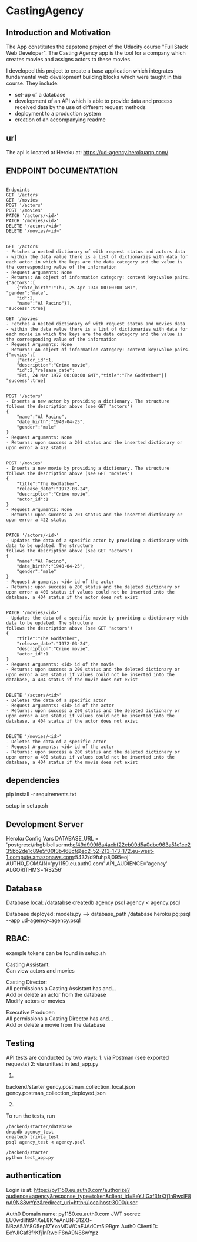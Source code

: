 # CastingAgency


Introduction and Motivation
---------------------------
The App constitutes the capstone project of the Udacity course "Full Stack Web Developer". The Casting Agency app is the tool for a company which creates movies and assigns actors to these movies.

I developed this project to create a base application which integrates fundamental web development building blocks which were taught in this course. They include:
- set-up of a database
- development of an API which is able to provide data and process received data by the use of different request methods
- deployment to a production system
- creation of an accompanying readme


url
---
The api is located at Heroku at:
https://ud-agency.herokuapp.com/ 



ENDPOINT DOCUMENTATION
----------------------
```

Endpoints
GET '/actors'
GET '/movies'
POST '/actors'
POST '/movies'
PATCH '/actors/<id>'
PATCH '/movies/<id>'
DELETE '/actors/<id>'
DELETE '/movies/<id>'


GET '/actors'
- Fetches a nested dictionary of with request status and actors data 
- within the data value there is a list of dictionaries with data for each actor in which the keys are the data category and the value is the corresponding value of the information
- Request Arguments: None
- Returns: An object of information category: content key:value pairs. 
{"actors":[
    {"date_birth":"Thu, 25 Apr 1940 00:00:00 GMT",           "gender":"male",
    "id":2,
    "name":"Al Pacino"}],
"success":true}

GET '/movies'
- Fetches a nested dictionary of with request status and movies data 
- within the data value there is a list of dictionaries with data for each movie in which the keys are the data category and the value is the corresponding value of the information
- Request Arguments: None
- Returns: An object of information category: content key:value pairs. 
{"movies":[
    {"actor_id":1,
    "description":"Crime movie",
    "id":2,"release_date":
    "Fri, 24 Mar 1972 00:00:00 GMT","title":"The Godfather"}]    
"success":true}


POST '/actors'
- Inserts a new actor by providing a dictionary. The structure
follows the description above (see GET 'actors')
{
    "name":"Al Pacino",
    "date_birth":"1940-04-25",
    "gender":"male"
}
- Request Arguments: None
- Returns: upon success a 201 status and the inserted dictionary or  upon error a 422 status


POST '/movies'
- Inserts a new movie by providing a dictionary. The structure
follows the description above (see GET 'movies')
{
    "title":"The Godfather",
    "release_date":"1972-03-24",
    "description":"Crime movie",
    "actor_id":1
}
- Request Arguments: None
- Returns: upon success a 201 status and the inserted dictionary or  upon error a 422 status


PATCH '/actors/<id>'
- Updates the data of a specific actor by providing a dictionary with data to be updated. The structure
follows the description above (see GET 'actors')
{
    "name":"Al Pacino",
    "date_birth":"1940-04-25",
    "gender":"male"
}
- Request Arguments: <id> id of the actor 
- Returns: upon success a 200 status and the deleted dictionary or  upon error a 400 status if values could not be inserted into the database, a 404 status if the actor does not exist


PATCH '/movies/<id>'
- Updates the data of a specific movie by providing a dictionary with data to be updated. The structure
follows the description above (see GET 'actors')
{
    "title":"The Godfather",
    "release_date":"1972-03-24",
    "description":"Crime movie",
    "actor_id":1
}
- Request Arguments: <id> id of the movie 
- Returns: upon success a 200 status and the deleted dictionary or  upon error a 400 status if values could not be inserted into the database, a 404 status if the movie does not exist


DELETE '/actors/<id>'
- Deletes the data of a specific actor 
- Request Arguments: <id> id of the actor 
- Returns: upon success a 200 status and the deleted dictionary or  upon error a 400 status if values could not be inserted into the database, a 404 status if the actor does not exist


DELETE '/movies/<id>'
- Deletes the data of a specific actor 
- Request Arguments: <id> id of the actor 
- Returns: upon success a 200 status and the deleted dictionary or  upon error a 400 status if values could not be inserted into the database, a 404 status if the movie does not exist

```


dependencies
------------
pip install -r requirements.txt

setup in setup.sh


Development Server
------------------
Heroku Config Vars
DATABASE_URL = 'postgres://rbgblbcllsormd:cf49d999f6a4acbf22eb09d5a0dbe963a51e1ce235bb2de1c89e5f00f3b468cf@ec2-52-213-173-172.eu-west-1.compute.amazonaws.com:5432/d9fuhp8j095eoj'
AUTH0_DOMAIN='py1150.eu.auth0.com'
API_AUDIENCE='agency'
ALGORITHMS='RS256'


Database
-------

Database local:
/datatabse
createdb agency
psql agency < agency.psql

Database deployed:
models.py --> database_path
/database
heroku pg:psql --app ud-agency<agency.psql


RBAC:
------
example tokens can be found in setup.sh <br/>

Casting Assistant:<br/>
Can view actors and movies

Casting Director:<br/>
All permissions a Casting Assistant has and…<br/>
Add or delete an actor from the database<br/>
Modify actors or movies

Executive Producer:<br/>
All permissions a Casting Director has and…<br/>
Add or delete a movie from the database



Testing
--------
API tests are conducted by two ways:
1: via Postman (see exported requests)
2: via unittest in test_app.py

1)
backend/starter
gency.postman_collection_local.json
gency.postman_collection_deployed.json

2)
To run the tests, run
```
/backend/starter/database
dropdb agency_test
createdb trivia_test
psql agency_test < agency.psql
```

```
/backend/starter
python test_app.py
```



authentication
---------------
Login is at:
https://py1150.eu.auth0.com/authorize?audience=agency&response_type=token&client_id=EeYJIGaf3frKfj1nRwclF8nA9N88wYpz&redirect_uri=http://localhost:3000/user

Auth0 Domain name: py1150.eu.auth0.com
JWT secret: LU0wdilfit94XeL8KYeAnUN-312Xf-NBzA5AY8G5ep1ZYxoMDWCnEJAdCm5l9Rgm
Auth0 ClientID: EeYJIGaf3frKfj1nRwclF8nA9N88wYpz


